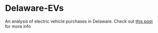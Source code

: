 # Delaware-EVs

An analysis of electric vehicle purchases in Delaware.
Check out [this post](https://petermattia.com/articles/2017/11/08/delaware-evs.html) for more info
